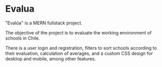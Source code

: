 # Evalua

"Evalúa" is a MERN fullstack project.

The objective of the project is to evaluate the working environment of schools in Chile.

There is a user login and registration, filters to sort schools according to their evaluation, calculation of averages, and a custom CSS design for desktop and mobile, among other features.
